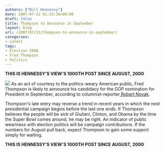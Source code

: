 ```yaml
---
authors: ["Bill Hennessy"]
date: 2007-07-22 01:33:16+00:00
draft: false
title: Thompson to Announce in September
layout: blog
url: /2007/07/21/thompson-to-announce-in-september/
categories:
- Latest
tags:
- Election 2008
- Fred Thompson
- Politics
---
```





****THIS IS HENNESSY'S VIEW'S 1000TH POST SINCE AUGUST, 2000****


![](https://polls.newsmax.com/thompson/thompson.jpg)
As an act of courtesy to the politics-weary American public, Fred Thompson is likely to announce his candidacy for the GOP nomination for President in September, according to columnist-reporter[ Robert Novak](https://www.humanevents.com/article.php?id=21616).

Thompson's late entry may reverse a trend in recent years in which the next presidential campaign begins before the last one ends.  If Thompson believes the people will be sick of Giuliani, Clinton, and Obama by the time the Super Bowl comes around, he may be right.  An indicator of public weariness with election politics will be campaign contributions.  If the numbers for August pull back, expect Thompson to gain some support simply for waiting.

****THIS IS HENNESSY'S VIEW'S 1000TH POST SINCE AUGUST, 2000**** 

